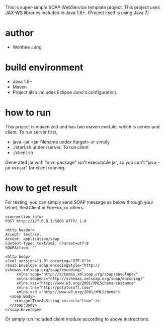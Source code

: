 This is super-simple SOAP WebService template project. This project uses JAX-WS libraries included in Java 1.6+.
(Project itself is using Java 7)

# author 
* Wonhee Jung

# build environment 
* Java 1.6+
* Maven
* Project also includes Eclipse Juno's configuration.

# how to run 
This project is mavenized and has two maven module, which is server and client.
To run server first,
* java -jar <jar filename under /target> or simply
* ./start.sh under /server.
To run client
* ./client.sh

Generated jar with "mvn package" isn't executable jar, so you can't "java -jar xxx.jar" for client running.


# how to get result 

For testing, you can simply send SOAP message as below through your telnet, RestClient in FireFox, or others.

```
<connection info>
POST http://127.0.0.1:5000 HTTP/ 1.0

<http header>
Accept: text/xml
Accept: application/soap
Content-Type: text/xml; charset=utf-8
SOAPAction: ""

<http body>
<?xml version="1.0" encoding="UTF-8"?>
<soap:Envelope soap:encodingStyle="http:// schemas.xmlsoap.org/soap/encoding/"
     xmlns:soap="http://schemas.xmlsoap.org/soap/envelope/"
     xmlns:soapenc="http://schemas.xmlsoap.org/soap/encoding/"
     xmlns:xsi="http://www.w3.org/2001/XMLSchema-instance"
     xmlns:tns="http://potatosoft.com/"
     xmlns:xsd ="http://www.w3.org/2001/XMLSchema">
  <soap:Body>
    <tns:getTimeAsString xsi:nil="true" />
  </soap:Body>
</soap:Envelope>
```

Or simply run included client module according to above instructions.